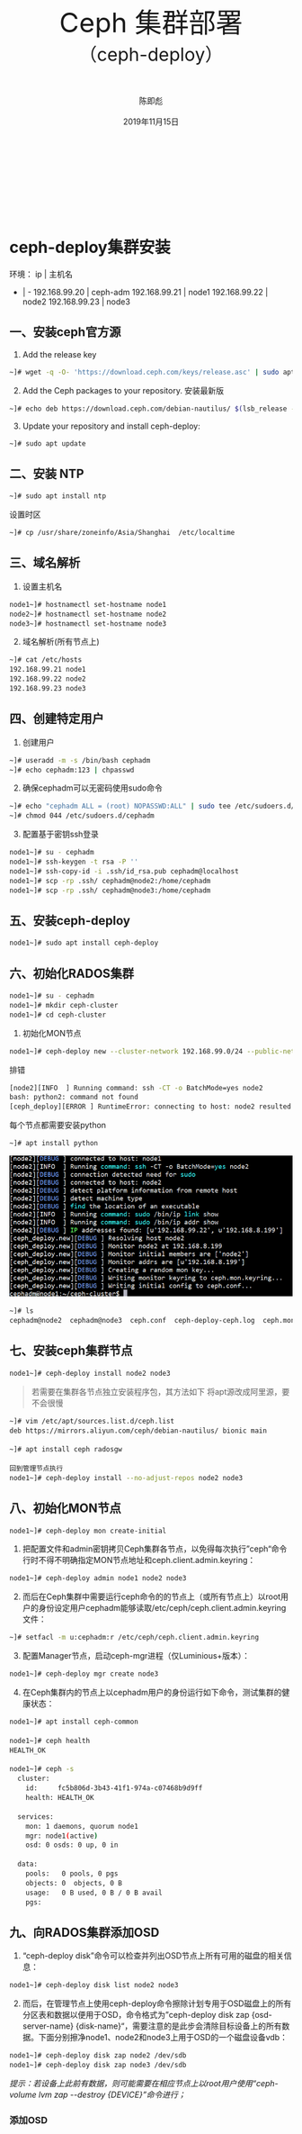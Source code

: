 
</br>
</br>
</br>
</br>
</br>
</br>
</br>
</br>
</br>
<center> <font size=12> Ceph 集群部署 </font> </br>
<font size=6>（ceph-deploy）</font><br>
</br>
</br>
</br>
陈即彪 </br>
</br>
2019年11月15日 
</center>
</br>
</br>
</br>
</br>
</br>
</br>
</br>
</br>
</br>



# ceph-deploy集群安装
环境：
ip | 主机名
- | -
192.168.99.20 | ceph-adm
192.168.99.21 | node1
192.168.99.22 | node2
192.168.99.23 | node3

## 一、安装ceph官方源
1. Add the release key
```bash
~]# wget -q -O- 'https://download.ceph.com/keys/release.asc' | sudo apt-key add -
```

2. Add the Ceph packages to your repository. 安装最新版
```bash
~]# echo deb https://download.ceph.com/debian-nautilus/ $(lsb_release -sc) main | sudo tee /etc/apt/sources.list.d/ceph.list
```

3. Update your repository and install ceph-deploy:
```bash
~]# sudo apt update
```

## 二、安装 NTP
```bash
~]# sudo apt install ntp
```
设置时区
```bash
~]# cp /usr/share/zoneinfo/Asia/Shanghai  /etc/localtime
```

## 三、域名解析
1. 设置主机名
```bash
node1~]# hostnamectl set-hostname node1
node2~]# hostnamectl set-hostname node2
node3~]# hostnamectl set-hostname node3
```

2. 域名解析(所有节点上)
```bash
~]# cat /etc/hosts
192.168.99.21 node1
192.168.99.22 node2
192.168.99.23 node3
```

## 四、创建特定用户
1. 创建用户
```bash
~]# useradd -m -s /bin/bash cephadm
~]# echo cephadm:123 | chpasswd
```

2. 确保cephadm可以无密码使用sudo命令
```bash
~]# echo "cephadm ALL = (root) NOPASSWD:ALL" | sudo tee /etc/sudoers.d/cephadm
~]# chmod 044 /etc/sudoers.d/cephadm
```

3. 配置基于密钥ssh登录
```bash
node1~]# su - cephadm
node1~]# ssh-keygen -t rsa -P ''
node1~]# ssh-copy-id -i .ssh/id_rsa.pub cephadm@localhost
node1~]# scp -rp .ssh/ cephadm@node2:/home/cephadm
node1~]# scp -rp .ssh/ cephadm@node3:/home/cephadm
```

## 五、安装ceph-deploy
```bash
node1~]# sudo apt install ceph-deploy
```

## 六、初始化RADOS集群
```bash
node1~]# su - cephadm
node1~]# mkdir ceph-cluster
node1~]# cd ceph-cluster
```

1. 初始化MON节点
```bash
node1~]# ceph-deploy new --cluster-network 192.168.99.0/24 --public-network 192.168.88.0/24 node2
```

排错
```bash
[node2][INFO  ] Running command: ssh -CT -o BatchMode=yes node2
bash: python2: command not found
[ceph_deploy][ERROR ] RuntimeError: connecting to host: node2 resulted in errors: IOError cannot send (already closed?)
```
每个节点都需要安装python
```bash
~]# apt install python
```
![](cephpng/2019-11-06-22-22-16.png)


```bash
~]# ls
cephadm@node2  cephadm@node3  ceph.conf  ceph-deploy-ceph.log  ceph.mon.keyring  python3
```

## 七、安装ceph集群节点
```bash
node1~]# ceph-deploy install node2 node3
```


> 若需要在集群各节点独立安装程序包，其方法如下
将apt源改成阿里源，要不会很慢
```bash
~]# vim /etc/apt/sources.list.d/ceph.list
deb https://mirrors.aliyun.com/ceph/debian-nautilus/ bionic main

~]# apt install ceph radosgw

回到管理节点执行
node1~]# ceph-deploy install --no-adjust-repos node2 node3
```

## 八、初始化MON节点
```bash
node1~]# ceph-deploy mon create-initial
```

1. 把配置文件和admin密钥拷贝Ceph集群各节点，以免得每次执行”ceph“命令行时不得不明确指定MON节点地址和ceph.client.admin.keyring：
```bash
node1~]# ceph-deploy admin node1 node2 node3
```

2. 而后在Ceph集群中需要运行ceph命令的的节点上（或所有节点上）以root用户的身份设定用户cephadm能够读取/etc/ceph/ceph.client.admin.keyring文件：
```bash
~]# setfacl -m u:cephadm:r /etc/ceph/ceph.client.admin.keyring
```

3. 配置Manager节点，启动ceph-mgr进程（仅Luminious+版本）：
```bash
node1~]# ceph-deploy mgr create node3
```

4. 在Ceph集群内的节点上以cephadm用户的身份运行如下命令，测试集群的健康状态：
```bash
node1~]# apt install ceph-common

node1~]# ceph health
HEALTH_OK

node1~]# ceph -s
  cluster:
    id:     fc5b806d-3b43-41f1-974a-c07468b9d9ff
    health: HEALTH_OK
 
  services:
    mon: 1 daemons, quorum node1
    mgr: node1(active)
    osd: 0 osds: 0 up, 0 in
 
  data:
    pools:   0 pools, 0 pgs
    objects: 0  objects, 0 B
    usage:   0 B used, 0 B / 0 B avail
    pgs:     
```

## 九、向RADOS集群添加OSD
1. “ceph-deploy disk”命令可以检查并列出OSD节点上所有可用的磁盘的相关信息：
```bash
node1~]# ceph-deploy disk list node2 node3
```

2. 而后，在管理节点上使用ceph-deploy命令擦除计划专用于OSD磁盘上的所有分区表和数据以便用于OSD，命令格式为”ceph-deploy disk zap {osd-server-name} {disk-name}“，需要注意的是此步会清除目标设备上的所有数据。下面分别擦净node1、node2和node3上用于OSD的一个磁盘设备vdb：
```bash
node1~]# ceph-deploy disk zap node2 /dev/sdb
node1~]# ceph-deploy disk zap node3 /dev/sdb
```

*提示：若设备上此前有数据，则可能需要在相应节点上以root用户使用“ceph-volume lvm zap --destroy {DEVICE}”命令进行；*

### 添加OSD
早期版本的ceph-deploy命令支持在将添加OSD的过程分为两个步骤：准备OSD和激活OSD，但新版本中，此种操作方式已经被废除，添加OSD的步骤只能由命令”ceph-deploy osd create {node} --data {data-disk}“一次完成，默认使用的存储引擎为bluestore。

如下命令即可分别把node1、node2和node3上的设备vdb添加为OSD：
```bash
node1~]# ceph-deploy osd create node2 --data /dev/sdb
node1~]# ceph-deploy osd create node3 --data /dev/sdb
```

### 列出指定节点上的OSD：
```bash
node1~]# ceph-deploy osd list node2 node3
```

事实上，管理员也可以使用ceph命令查看OSD的相关信息：

```bash
node1~]# ceph osd stat
3 osds: 3 up, 3 in; epoch: e15
```

或者使用如下命令了解相关的信息：
```bash
node1~]# ceph osd dump
node1~]# ceph osd ls
```

## 十、从RADOS集群中移除OSD的方法

Ceph集群中的一个OSD通常对应于一个设备，且运行于专用的守护进程。在某OSD设备出现故障，或管理员出于管理之需确实要移除特定的OSD设备时，需要先停止相关的守护进程，而后再进行移除操作。对于Luminous及其之后的版本来说，停止和移除命令的格式分别如下所示：

1. 停用设备：ceph osd out {osd-num}
2. 停止进程：sudo systemctl stop ceph-osd@{osd-num}
3. 移除设备：ceph osd purge {id} --yes-i-really-mean-it

若类似如下的OSD的配置信息存在于ceph.conf配置文件中，管理员在删除OSD之后手动将其删除。

> [osd.1]
> ​        host = {hostname}

不过，对于Luminous之前的版本来说，管理员需要依次手动执行如下步骤删除OSD设备：

1. 于CRUSH运行图中移除设备：ceph osd crush remove {name}
2. 移除OSD的认证key：ceph auth del osd.{osd-num}
3. 最后移除OSD设备：ceph osd rm {osd-num}


## 十一、测试上传/下载数据对象

存取数据时，客户端必须首先连接至RADOS集群上某存储池，而后根据对象名称由相关的CRUSH规则完成数据对象寻址。于是，为了测试集群的数据存取功能，这里首先创建一个用于测试的存储池mypool，并设定其PG数量为16个。
```bash
node1~]# ceph osd pool create mypool 256
pool 'mypool' created
``` 
建议每个OSD上配置50~100个PG

而后即可将测试文件上传至存储池中，例如下面的“rados put”命令将/etc/issue文件上传至mypool存储池，对象名称依然保留为文件名issue，而“rados ls”命令则可以列出指定存储池中的数据对象。
```bash
node1~]# rados put issue /etc/issue --pool=mypool
node1~]# rados ls --pool=mypool
issue
```

而“ceph osd map”命令可以获取到存储池中数据对象的具体位置信息：
```bash
node1~]# ceph osd map mypool issue
osdmap e26 pool 'mypool' (1) object 'issue' -> pg 1.651f88da (1.a) -> up ([2,1,0], p2) acting ([2,1,0], p2)
```

删除数据对象，“rados rm”命令是较为常用的一种方式：
```bash
node1~]# rados rm issue --pool=mypool 
```

删除存储池命令存在数据丢失的风险，Ceph于是默认禁止此类操作。管理员需要在ceph.conf配置文件中启用支持删除存储池的操作后，方可使用类似如下命令删除存储池。
```bash
node1~]# ceph osd pool rm mypool mypool --yes-i-really-really-mean-it
```

## 十二、扩展Ceph集群

### 扩展监视器节点

Ceph存储集群需要至少运行一个Ceph Monitor和一个Ceph Manager，生产环境中，为了实现高可用性，Ceph存储集群通常运行多个监视器，以免单监视器整个存储集群崩溃。Ceph使用Paxos算法，该算法需要半数以上的监视器（大于n/2，其中n为总监视器数量）才能形成法定人数。尽管此非必需，但奇数个监视器往往更好。

“ceph-deploy mon add {ceph-nodes}”命令可以一次添加一个监视器节点到集群中。例如，下面的命令可以将集群中的node2和node3也运行为监视器节点：
```bash
node1~]# ceph-deploy mon add node2
node1~]# ceph-deploy mon add node3
```

设置完成后，可以在ceph客户端上查看监视器及法定人数的相关状态：
```bash
node1~]# ceph quorum_status --format json-pretty

{
​    "election_epoch": 12,
​    "quorum": [
​        0,
​        1,
​        2
​    ],
​    "quorum_names": [
​        "node1",
​        "node2",
​        "node3"
​    ],
​    "quorum_leader_name": "node1",
​    "monmap": {
​        "epoch": 3,
​        ……
​        },
​        "mons": [
​            {
​                "rank": 0,
​                "name": "node1",
​                "addr": "172.20.0.55:6789/0",
​                "public_addr": "172.20.0.55:6789/0"
​            },
​            {
​                "rank": 1,
​                "name": "node2",
​                "addr": "172.20.0.56:6789/0",
​                "public_addr": "172.20.0.56:6789/0"
​            },
​            {
​                "rank": 2,
​                "name": "node3",
​                "addr": "172.20.0.57:6789/0",
​                "public_addr": "172.20.0.57:6789/0"
​            }
​        ]
​    }
}
```

### 扩展Manager节点

Ceph Manager守护进程以“Active/Standby”模式运行，部署其它ceph-mgr守护程序可确保在Active节点或其上的ceph-mgr守护进程故障时，其中的一个Standby实例可以在不中断服务的情况下接管其任务。

“ceph-deploy mgr create {new-manager-nodes}”命令可以一次添加多个Manager节点。下面的命令可以将node2节点作为备用的Manager运行：
```bash
node1~]# ceph-deploy mgr create node2
```

添加完成后，“ceph -s”命令的services一段中会输出相关信息：
```bash
node1~]# ceph -s
  cluster:
​    id:     fc5b806d-3b43-41f1-974a-c07468b9d9ff
​    health: HEALTH_OK

  services:
​    mon: 3 daemons, quorum node1,node2,node3
​    **mgr: node1(active), standbys: node2**
​    osd: 3 osds: 3 up, 3 in
```


## 十三、Ceph存储集群的访问接口

### 1. Ceph块设备接口（RBD）

Ceph块设备，也称为RADOS块设备（简称RBD），是一种基于RADOS存储系统支持超配（thin-provisioned）、可伸缩的条带化数据存储系统，它通过librbd库与OSD进行交互。RBD为KVM等虚拟化技术和云OS（如OpenStack和CloudStack）提供高性能和无限可扩展性的存储后端，这些系统依赖于libvirt和QEMU实用程序与RBD进行集成。 

客户端基于librbd库即可将RADOS存储集群用作块设备，不过，用于rbd的存储池需要事先启用rbd功能并进行初始化。例如，下面的命令创建一个名为rbddata的存储池，在启用rbd功能后对其进行初始化：
```bash
node1~]# ceph osd pool create rbddata 64
node1~]# ceph osd pool application enable rbddata rbd
node1~]# rbd pool init -p rbddata
```

不过，rbd存储池并不能直接用于块设备，而是需要事先在其中按需创建映像（image），并把映像文件作为块设备使用。rbd命令可用于创建、查看及删除块设备相在的映像（image），以及克隆映像、创建快照、将映像回滚到快照和查看快照等管理操作。例如，下面的命令能够创建一个名为img1的映像：

```bash
node1~]# rbd create img1 --size 1024 --pool rbddata
```

映像的相关的信息则可以使用“rbd info”命令获取：

```bash
node1~]# rbd --image img1 --pool rbddata info
rbd image 'img1':
        size 1 GiB in 256 objects
        order 22 (4 MiB objects)
        id: 11616b8b4567
        block_name_prefix: rbd_data.11616b8b4567
        format: 2
        features: layering, exclusive-lock, object-map, fast-diff, deep-flatten
        op_features: 
        flags: 
        create_timestamp: Tue Dec 11 17:20:23 2018
```

在客户端主机上，用户通过内核级的rbd驱动识别相关的设备，即可对其进行分区、创建文件系统并挂载使用。

### 2. 启用radosgw接口

RGW并非必须的接口，仅在需要用到与S3和Swift兼容的RESTful接口时才需要部署RGW实例，相关的命令为“ceph-deploy rgw create {gateway-node}”。例如，下面的命令用于把node3部署为rgw主机：

```bash
node1~]# ceph-deploy rgw create node3
```

添加完成后，“ceph -s”命令的services一段中会输出相关信息：
```bash
node1~]# ceph -s
  cluster:
​    id:     fc5b806d-3b43-41f1-974a-c07468b9d9ff
​    health: HEALTH_OK

  services:
​    mon: 3 daemons, quorum node1,node2,node3
​    mgr: node1(active), standbys: node2
​    osd: 3 osds: 3 up, 3 in
​    **rgw: 1 daemon active**
```

默认情况下，RGW实例监听于TCP协议的7480端口7480，需要算定时，可以通过在运行RGW的节点上编辑其主配置文件ceph.conf进行修改，相关参数如下所示：
```
[client]
rgw_frontends = "civetweb port=8080"
```

而后需要重启相关的服务，命令格式为“systemctl restart ceph-radosgw@rgw.{node-name}”，例如重启node3上的RGW，可以以root用户运行如下命令：
```bash
node1~]# systemctl status ceph-radosgw@rgw.node3 
```

RGW会在rados集群上生成包括如下存储池的一系列存储池：
```bash
node1~]# ceph osd pool ls
.rgw.root
default.rgw.control
default.rgw.meta
default.rgw.log
```

RGW提供的是REST接口，客户端通过http与其进行交互，完成数据的增删改查等管理操作。

### 3. 启用文件系统（CephFS）接口

1. CephFS需要至少运行一个元数据服务器（MDS）守护进程（ceph-mds），此进程管理与CephFS上存储的文件相关的元数据，并协调对Ceph存储集群的访问。因此，若要使用CephFS接口，需要在存储集群中至少部署一个MDS实例。“ceph-deploy mds create {ceph-node}”命令可以完成此功能，例如，在node1上启用MDS：
```bash
node1~]# ceph-deploy mds create node2
```

2. 查看MDS的相关状态可以发现，刚添加的MDS处于Standby模式：
```bash
node1~]# ceph mds stat
 1 up:standby
```

3. 使用CephFS之前需要事先于集群中创建一个文件系统，并为其分别指定元数据和数据相关的存储池。下面创建一个名为cephfs的文件系统用于测试，它使用cephfs-metadata为元数据存储池，使用cephfs-data为数据存储池：
```bash
node1~]# ceph osd pool create cephfs-metadata 64
node1~]# ceph osd pool create cephfs-data 64
node1~]# ceph fs new cephfs cephfs-metadata cephfs-data
```

4. 而后即可使用如下命令“ceph fs status <fsname>”查看文件系统的相关状态，例如：
```bash
node1~]# ceph fs status cephfs
```

5. 此时，MDS的状态已经发生了改变：
```bash
node1~]# ceph mds stat
cephfs-1/1/1 up  {0=node1=up:active}
```

6. 随后，客户端通过内核中的cephfs文件系统接口即可挂载使用cephfs文件系统，或者通过FUSE接口与文件系统进行交互。
```bash
node1~]# cat /etc/ceph/ceph.client.admin.keyring
```

7. 挂载
```bash
client~]# mkdir /mycephfs
client~]# sudo mount -t ceph 192.168.99.24:6789:/ /mycephfs -o name=admin,secret=AQCXlsNdCSr4KBAAOcma//ZPNCD1I+k5PwnUrg==
```

8. 查看磁盘状态
```bash
client~]# df -h
```
